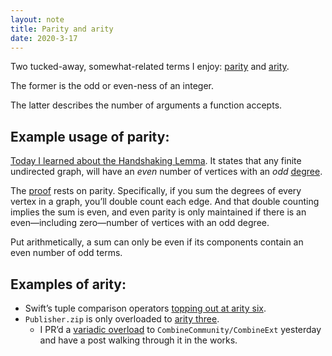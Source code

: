 ```yaml
---
layout: note
title: Parity and arity
date: 2020-3-17
---
```


Two tucked-away, somewhat-related terms I enjoy: [parity](https://en.wikipedia.org/wiki/Parity_(mathematics)) and [arity](https://en.wikipedia.org/wiki/Arity).

The former is the odd or even-ness of an integer.

The latter describes the number of arguments a function accepts.

## Example usage of parity:

[Today I learned about the Handshaking Lemma](https://twitter.com/_substrate/status/1239971265185607682). It states that any finite undirected graph, will have an _even_ number of vertices with an _odd_ [degree](https://en.wikipedia.org/wiki/Degree_(graph_theory)).

The [proof](https://en.wikipedia.org/wiki/Handshaking_lemma#Proof) rests on parity. Specifically, if you sum the degrees of every vertex in a graph, you’ll double count each edge. And that double counting implies the sum is even, and even parity is only maintained if there is an even—including zero—number of vertices with an odd degree.

Put arithmetically, a sum can only be even if its components contain an even number of odd terms.

## Examples of arity:

- Swift’s tuple comparison operators [topping out at arity six](https://github.com/apple/swift-evolution/blame/63b11d5454ce2bda65594a7879b456e33d470176/proposals/0015-tuple-comparison-operators.md#L48).
- `Publisher.zip` is only overloaded to [arity three](https://developer.apple.com/documentation/combine/publisher/3333687-zip).
	- I PR’d a [variadic overload](https://github.com/CombineCommunity/CombineExt/pull/6) to `CombineCommunity/CombineExt` yesterday and have a post walking through it in the works.
